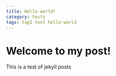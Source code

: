 ```yaml
---
title: Hello world!
category: tests
tags: tag1 test hello-world
---
```


# Welcome to my post!

This is a test of jekyll posts
